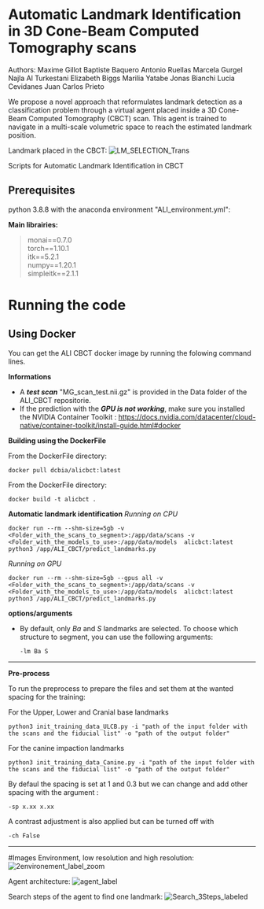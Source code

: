 # Automatic Landmark Identification in 3D Cone-Beam Computed Tomography scans

Authors:
Maxime Gillot
Baptiste Baquero
Antonio Ruellas
Marcela Gurgel
Najla Al Turkestani
Elizabeth Biggs
Marilia Yatabe
Jonas Bianchi
Lucia Cevidanes
Juan Carlos Prieto

We propose a novel approach that reformulates landmark detection as a classification problem through a virtual agent placed inside a 3D Cone-Beam Computed Tomography (CBCT) scan. This agent is trained to navigate in a multi-scale volumetric space to reach the estimated landmark position.

Landmark placed in the CBCT:
![LM_SELECTION_Trans](https://user-images.githubusercontent.com/46842010/159336503-827d70d5-2212-4dea-8ccc-46fc420be2e2.png)



Scripts for Automatic Landmark Identification in CBCT

## Prerequisites

python 3.8.8 with the anaconda environment "ALI_environment.yml":

**Main librairies:**

> monai==0.7.0 \
> torch==1.10.1 \
> itk==5.2.1 \
> numpy==1.20.1 \
> simpleitk==2.1.1

# Running the code

## Using Docker
You can get the ALI CBCT docker image by running the folowing command lines.

**Informations**
- A ***test scan*** "MG_scan_test.nii.gz" is provided in the Data folder of the ALI_CBCT repositorie.
- If the prediction with the ***GPU is not working***, make sure you installed the NVIDIA Container Toolkit : 
https://docs.nvidia.com/datacenter/cloud-native/container-toolkit/install-guide.html#docker

**Building using the DockerFile**

From the DockerFile directory:
```
docker pull dcbia/alicbct:latest
```

From the DockerFile directory:

```
docker build -t alicbct .
```

**Automatic landmark identification**
*Running on CPU*

```
docker run --rm --shm-size=5gb -v <Folder_with_the_scans_to_segment>:/app/data/scans -v <Folder_with_the_models_to_use>:/app/data/models  alicbct:latest python3 /app/ALI_CBCT/predict_landmarks.py
```
*Running on GPU*
```
docker run --rm --shm-size=5gb --gpus all -v <Folder_with_the_scans_to_segment>:/app/data/scans -v <Folder_with_the_models_to_use>:/app/data/models  alicbct:latest python3 /app/ALI_CBCT/predict_landmarks.py
```

**options/arguments**
- By default, only *Ba* and *S* landmarks are selected.
    To choose which structure to segment, you can use the following arguments:
    ```
    -lm Ba S
    ```
    <!-- To deactivate the merging step, you can use the following argument:
    ```
    -m False
    ``` -->

___





**Pre-process**

To run the preprocess to prepare the files and set them at the wanted spacing for the training:

For the Upper, Lower and Cranial base landmarks
```
python3 init_training_data_ULCB.py -i "path of the input folder with the scans and the fiducial list" -o "path of the output folder"
```

For the canine impaction landmarks
```
python3 init_training_data_Canine.py -i "path of the input folder with the scans and the fiducial list" -o "path of the output folder"
```


By defaul the spacing is set at 1 and 0.3 but we can change and add other spacing with the argument :
```
-sp x.xx x.xx
````
A contrast adjustment is also applied but can be turned off with 
```
-ch False
````
---




#Images
Environment, low resolution and high resolution:
![2environement_label_zoom](https://user-images.githubusercontent.com/46842010/159337231-0e79e134-a027-4987-ab44-edc2ad54d244.png)


Agent architecture:
![agent_label](https://user-images.githubusercontent.com/46842010/159341624-5d17e5a3-c4b7-4b93-bd7d-0b1348c7ad31.png)

Search steps of the agent to find one landmark:
![Search_3Steps_labeled](https://user-images.githubusercontent.com/46842010/159337300-ecb9e70e-7a65-45e1-96b1-490ad7286aa7.png)